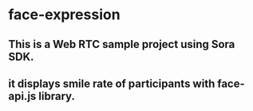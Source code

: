 # face-expression

## This is a Web RTC sample project using Sora SDK.
## it displays smile rate of participants with face-api.js library.

